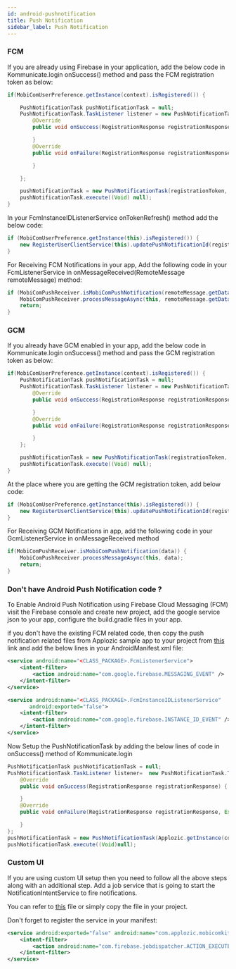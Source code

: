 ```yaml
---
id: android-pushnotification
title: Push Notification
sidebar_label: Push Notification
---
```

### FCM

If you are already using Firebase in your application, add the below code in Kommunicate.login onSuccess() method and pass the FCM registration token as below:
```java
if(MobiComUserPreference.getInstance(context).isRegistered()) {

    PushNotificationTask pushNotificationTask = null;         
    PushNotificationTask.TaskListener listener = new PushNotificationTask.TaskListener() {                  
        @Override           
        public void onSuccess(RegistrationResponse registrationResponse) {   

        }            
        @Override          
        public void onFailure(RegistrationResponse registrationResponse, Exception exception) {

        } 

    };                    

    pushNotificationTask = new PushNotificationTask(registrationToken, listener, mActivity);            
    pushNotificationTask.execute((Void) null);  
}
```
In your FcmInstanceIDListenerService onTokenRefresh() method add the below code:

```java
if (MobiComUserPreference.getInstance(this).isRegistered()) {
    new RegisterUserClientService(this).updatePushNotificationId(registrationToken);
}
```

For Receiving FCM Notifications in your app, Add the following code in your FcmListenerService in onMessageReceived(RemoteMessage remoteMessage) method:
```java
if (MobiComPushReceiver.isMobiComPushNotification(remoteMessage.getData())) {
    MobiComPushReceiver.processMessageAsync(this, remoteMessage.getData());
    return;
}
```
### GCM

If you already have GCM enabled in your app, add the below code in Kommunicate.login onSuccess() method and pass the GCM registration token as below:
```java
if(MobiComUserPreference.getInstance(context).isRegistered()) {
    PushNotificationTask pushNotificationTask = null;         
    PushNotificationTask.TaskListener listener = new PushNotificationTask.TaskListener() {                  
        @Override           
        public void onSuccess(RegistrationResponse registrationResponse) {   

        }            
        @Override          
        public void onFailure(RegistrationResponse registrationResponse, Exception exception) {

        } 
    };                    

    pushNotificationTask = new PushNotificationTask(registrationToken, listener, mActivity);            
    pushNotificationTask.execute((Void) null);  
}
```
At the place where you are getting the GCM registration token, add below code:
```java
if (MobiComUserPreference.getInstance(this).isRegistered()) {
    new RegisterUserClientService(this).updatePushNotificationId(registrationToken);
}
```
For Receiving GCM Notifications in app, add the following code in your GcmListenerService in onMessageReceived method
```java
if(MobiComPushReceiver.isMobiComPushNotification(data)) {            
    MobiComPushReceiver.processMessageAsync(this, data);               
    return;          
}
```

### Don't have Android Push Notification code ?
To Enable Android Push Notification using Firebase Cloud Messaging (FCM) visit the Firebase console and create new project, add the google service json to your app, configure the build.gradle files in your app.

if you don't have the existing FCM related code, then copy the push notification related files from Applozic sample app to your project from [this](https://github.com/AppLozic/Applozic-Android-SDK/tree/master/app/src/main/java/com/applozic/mobicomkit/sample/pushnotification)
 link and add the below lines in your AndroidManifest.xml file:

```xml
<service android:name="<CLASS_PACKAGE>.FcmListenerService">
    <intent-filter>
        <action android:name="com.google.firebase.MESSAGING_EVENT" />
    </intent-filter>
</service>

<service android:name="<CLASS_PACKAGE>.FcmInstanceIDListenerService"
       android:exported="false">
    <intent-filter>
        <action android:name="com.google.firebase.INSTANCE_ID_EVENT" />
    </intent-filter>
</service>
```
Now Setup the PushNotificationTask by adding the below lines of code in onSuccess() method of Kommunicate.login
```java
PushNotificationTask pushNotificationTask = null;
PushNotificationTask.TaskListener listener=  new PushNotificationTask.TaskListener() {
    @Override
    public void onSuccess(RegistrationResponse registrationResponse) {

    }
    @Override
    public void onFailure(RegistrationResponse registrationResponse, Exception exception) {

    }
};
pushNotificationTask = new PushNotificationTask(Applozic.getInstance(context).getDeviceRegistrationId(),listener,context);
pushNotificationTask.execute((Void)null);
```

### Custom UI

If you are using custom UI setup then you need to follow all the above steps along with an additional step. Add a job service that is going to start the NotificationIntentService to fire notifications.

You can refer to [this](https://github.com/AppLozic/Applozic-Android-SDK/blob/master/mobicomkitui/src/main/java/com/applozic/mobicomkit/uiwidgets/notification/PushNotificationJobService.java) file or simply copy the file in your project.

Don't forget to register the service in your manifest:
```xml
<service android:exported="false" android:name="com.applozic.mobicomkit.uiwidgets.notification.PushNotificationJobService">
    <intent-filter>
        <action android:name="com.firebase.jobdispatcher.ACTION_EXECUTE"/>
    </intent-filter>
</service>
```
